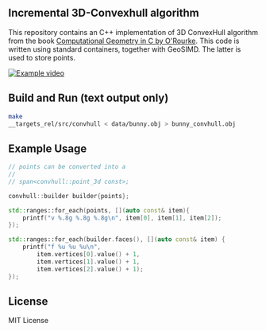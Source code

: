 ## Incremental 3D-Convexhull algorithm
This repository contains an C++ implementation of 3D ConvexHull algorithm from the
book [Computational Geometry in C by O'Rourke](http://crtl-i.com/PDF/comp_c.pdf). This code is
written using standard containers, together with GeoSIMD. The latter is used to store points.

[![Example video](https://media.giphy.com/media/hsV1GgRby1M4kDbAgm/giphy.gif)](https://youtu.be/DDgGc7_fEyU)

## Build and Run (text output only)

```bash
make
__targets_rel/src/convhull < data/bunny.obj > bunny_convhull.obj
```

## Example Usage

```c++
// points can be converted into a
//
// span<convhull::point_3d const>;

convhull::builder builder{points};

std::ranges::for_each(points, [](auto const& item){
	printf("v %.8g %.8g %.8g\n", item[0], item[1], item[2]);
});

std::ranges::for_each(builder.faces(), [](auto const& item) {
	printf("f %u %u %u\n",
		item.vertices[0].value() + 1,
		item.vertices[1].value() + 1,
		item.vertices[2].value() + 1);
});
```

## License

MIT License
